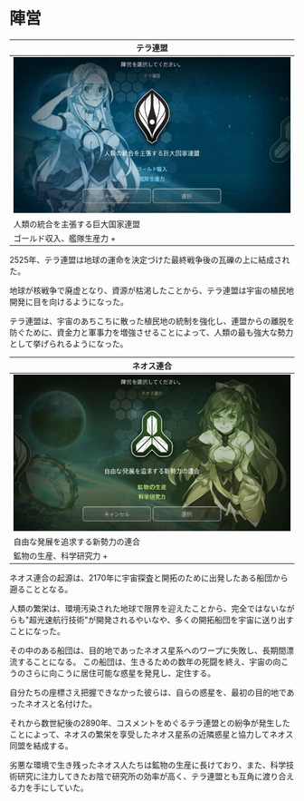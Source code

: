 # 陣営

|テラ連盟|
| --- |
|![](_images/n.jpg)|
|人類の統合を主張する巨大国家連盟|
|ゴールド収入、艦隊生産力 +|
2525年、テラ連盟は地球の運命を決定づけた最終戦争後の瓦礫の上に結成された。

地球が核戦争で廃虚となり、資源が枯渇したことから、テラ連盟は宇宙の植民地開発に目を向けるようになった。

テラ連盟は、宇宙のあちこちに散った植民地の統制を強化し、連盟からの離脱を防ぐために、資金力と軍事力を増強させることによって、人類の最も強大な勢力として挙げられるようになった。


|ネオス連合|
| --- |
|![](_images/aa.jpg)|
|自由な発展を追求する新勢力の連合|
|鉱物の生産、科学研究力 +|

ネオス連合の起源は、2170年に宇宙探査と開拓のために出発したある船団から遡ることとなる。

人類の繁栄は、環境汚染された地球で限界を迎えたことから、完全ではないながらも"超光速航行技術"が開発されるやいなや、多くの開拓船団を宇宙に送り出すことになった。

その中のある船団は、目的地であったネオス星系へのワープに失敗し、長期間漂流することになる。
この船団は、生きるための数年の死闘を終え、宇宙の向こうのさらに向こうに居住可能な惑星を発見し、定住する。

自分たちの座標さえ把握できなかった彼らは、自らの惑星を、最初の目的地であったネオスと名付けた。

それから数世紀後の2890年、コスメントをめぐるテラ連盟との紛争が発生したことによって、ネオスの繁栄を享受したネオス星系の近隣惑星と協力してネオス同盟を結成する。

劣悪な環境で生き残ったネオス人たちは鉱物の生産に長けており、また、科学技術研究に注力してきたお陰で研究所の効率が高く、テラ連盟とも互角に渡り合える力を手にしていた。